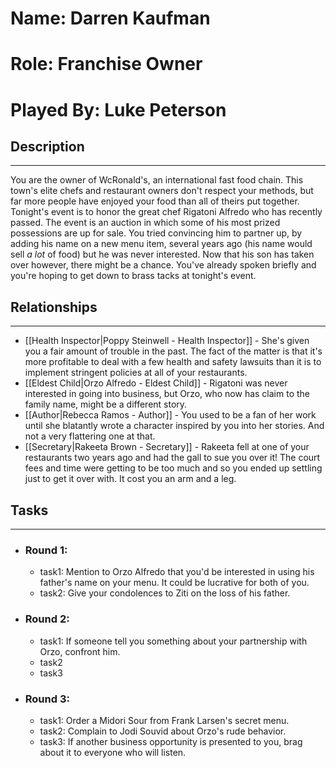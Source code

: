 # Name: Darren Kaufman
# Role: Franchise Owner
# Played By: Luke Peterson

## Description
---
You are the owner of WcRonald's, an international fast food chain. This town's elite chefs and restaurant owners don't respect your methods, but far more people have enjoyed your food than all of theirs put together. Tonight's event is to honor the great chef Rigatoni Alfredo who has recently passed. The event is an auction in which some of his most prized possessions are up for sale. You tried convincing him to partner up, by adding his name on a new menu item, several years ago (his name would sell *a lot* of food) but he was never interested. Now that his son has taken over however, there might be a chance. You've already spoken briefly and you're hoping to get down to brass tacks at tonight's event.

## Relationships
---
- [[Health Inspector|Poppy Steinwell - Health Inspector]]  - She's given you a fair amount of trouble in the past. The fact of the matter is that it's more profitable to deal with a few health and safety lawsuits than it is to implement stringent policies at all of your restaurants.
- [[Eldest Child|Orzo Alfredo - Eldest Child]]  - Rigatoni was never interested in going into business, but Orzo, who now has claim to the family name, might be a different story.
- [[Author|Rebecca Ramos - Author]]  - You used to be a fan of her work until she blatantly wrote a character inspired by you into her stories. And not a very flattering one at that.
- [[Secretary|Rakeeta Brown - Secretary]] - Rakeeta fell at one of your restaurants two years ago and had the gall to sue you over it! The court fees and time were getting to be too much and so you ended up settling just to get it over with. It cost you an arm and a leg.

## Tasks
___
- ### Round 1: 
	- task1: Mention to Orzo Alfredo that you'd be interested in using his father's name on your menu. It could be lucrative for both of you.
	- task2: Give your condolences to Ziti on the loss of his father.
- ### Round 2:
	- task1: If someone tell you something about your partnership with Orzo, confront him.
	- task2
	- task3
- ### Round 3:
	- task1: Order a Midori Sour from Frank Larsen's secret menu.
	- task2: Complain to Jodi Souvid about Orzo's rude behavior.
	- task3: If another business opportunity is presented to you, brag about it to everyone who will listen.
